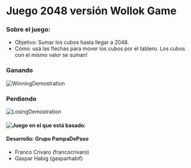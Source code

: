 # Juego 2048 versión Wollok Game

### Sobre el juego:
- Objetivo: Sumar los cubos hasta llegar a 2048.
- Cómo: usá las flechas para mover los cubos por el tablero. 
Los cubos con el mismo valor se suman! 

### Ganando

![WinningDemostration](assets/gifs/WinningCMP.gif)

### Perdiendo

![LosingDemostration](assets/gifs/LosingCMP.gif)

#### ![Juego en el que está basado: ](https://play2048.co/)

#### Desarrollo: Grupo PampaDePaso
- Franco Crivaro (francocrivaro)
- Gaspar Habig (gasparhabif)
